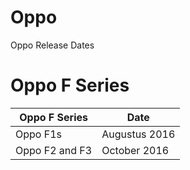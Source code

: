 # Oppo
Oppo Release Dates

# Oppo F Series

| Oppo F Series  | Date          |
| -------------- | ------------- | 
| Oppo F1s       | Augustus 2016 | 
| Oppo F2 and F3 | October 2016  | 
